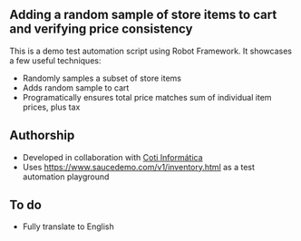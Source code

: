 ## Adding a random sample of store items to cart and verifying price consistency

This is a demo test automation script using Robot Framework. It showcases a few useful techniques:

- Randomly samples a subset of store items
- Adds random sample to cart
- Programatically ensures total price matches sum of individual item prices, plus tax

## Authorship

- Developed in collaboration with [Coti Informática](http://cotiinformatica.com.br)
- Uses https://www.saucedemo.com/v1/inventory.html as a test automation playground

## To do

- Fully translate to English
